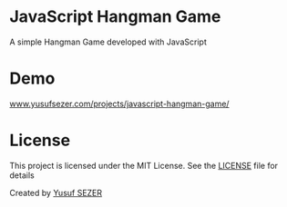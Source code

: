 # JavaScript Hangman Game
A simple Hangman Game developed with JavaScript

# Demo
www.yusufsezer.com/projects/javascript-hangman-game/

# License
This project is licensed under the MIT License. See the [LICENSE](LICENSE) file for details

Created by [Yusuf SEZER](http://www.yusufsezer.com)